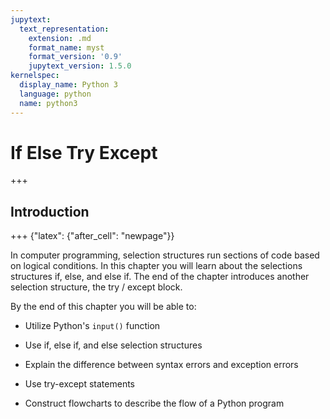 ```yaml
---
jupytext:
  text_representation:
    extension: .md
    format_name: myst
    format_version: '0.9'
    jupytext_version: 1.5.0
kernelspec:
  display_name: Python 3
  language: python
  name: python3
---
```


# If Else Try Except

+++

## Introduction

+++ {"latex": {"after_cell": "newpage"}}

In computer programming, selection structures run sections of code based on logical conditions. In this chapter you will learn about the selections structures if, else, and else if. The end of the chapter introduces another selection structure, the try / except block.

By the end of this chapter you will be able to:

 * Utilize Python's ```input()``` function

 * Use if, else if, and else selection structures
 
 * Explain the difference between syntax errors and exception errors
 
 * Use try-except statements
 
 * Construct flowcharts to describe the flow of a Python program

```{code-cell} ipython3

```
